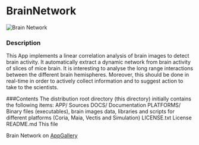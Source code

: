 # BrainNetwork

<img src="http://appgallery.maxeler.com/v0.1/app/Brain%20Network/icon" alt="Brain Network">

### Description
This App implements a linear correlation analysis of brain images to detect brain activity. It automatically extract a dynamic network from brain activity of slices of mice brain. It is interesting to analyse the long range interactions between the different brain hemispheres. Moreover, this should be done in real-time in order to actively collect information and to suggest action to take to the scientists.

###Contents
The distribution root directory (this directory) initially contains the
following items:
  APP/
        Sources
  DOCS/
        Documentation
  PLATFORMS/
        Binary files (executables), brain images data, libraries and scripts for different platforms (Coria, Maia, Vectis and Simulation)
  LICENSE.txt
        License
  README.md
       This file

Brain Network on [AppGallery](http://appgallery.maxeler.com/) 
